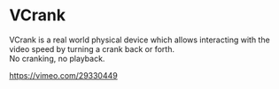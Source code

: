 
# VCrank

VCrank is a real world physical device which allows interacting with the video speed by turning a crank back or forth.  
No cranking, no playback.

https://vimeo.com/29330449
